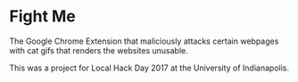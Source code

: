 # Fight Me

The Google Chrome Extension that maliciously attacks certain webpages with cat gifs that renders the websites unusable.

This was a project for Local Hack Day 2017 at the University of Indianapolis.


